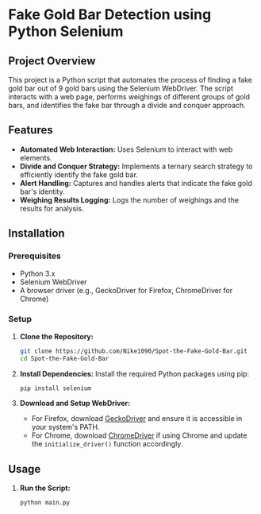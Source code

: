 # Fake Gold Bar Detection using Python Selenium

## Project Overview

This project is a Python script that automates the process of finding a fake gold bar out of 9 gold bars using the Selenium WebDriver. The script interacts with a web page, performs weighings of different groups of gold bars, and identifies the fake bar through a divide and conquer approach.

## Features

- **Automated Web Interaction:** Uses Selenium to interact with web elements.
- **Divide and Conquer Strategy:** Implements a ternary search strategy to efficiently identify the fake gold bar.
- **Alert Handling:** Captures and handles alerts that indicate the fake gold bar's identity.
- **Weighing Results Logging:** Logs the number of weighings and the results for analysis.

## Installation

### Prerequisites

- Python 3.x
- Selenium WebDriver
- A browser driver (e.g., GeckoDriver for Firefox, ChromeDriver for Chrome)

### Setup

1. **Clone the Repository:**
    ```bash
    git clone https://github.com/Nike1090/Spot-the-Fake-Gold-Bar.git
    cd Spot-the-Fake-Gold-Bar
    ```

2. **Install Dependencies:**
    Install the required Python packages using pip:
    ```bash
    pip install selenium
    ```

3. **Download and Setup WebDriver:**
   - For Firefox, download [GeckoDriver](https://github.com/mozilla/geckodriver/releases) and ensure it is accessible in your system's PATH.
   - For Chrome, download [ChromeDriver](https://sites.google.com/chromium.org/driver/) if using Chrome and update the `initialize_driver()` function accordingly.

## Usage

1. **Run the Script:**
   ```bash
   python main.py

